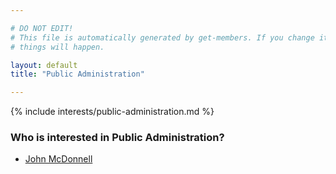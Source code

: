 ```yaml
---

# DO NOT EDIT!
# This file is automatically generated by get-members. If you change it, bad
# things will happen.

layout: default
title: "Public Administration"

---
```


{% include interests/public-administration.md %}

### Who is interested in Public Administration?


* [John McDonnell](/members/john-mcdonnell.html)
